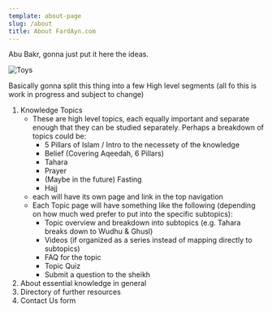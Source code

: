 ```yaml
---
template: about-page
slug: /about
title: About FardAyn.com
---
```

Abu Bakr, gonna just put it here the ideas.

![Toys](/assets/vanessa-bucceri-gdirwiyama8-unsplash.jpg "Toys")





Basically gonna split this thing into a few High level segments (all fo this is work in progress and subject to change)

1. Knowledge Topics
   * These are high level topics, each equally important and separate enough that they can be studied separately. Perhaps a breakdown of topics could be:
     * 5 Pillars of Islam / Intro to the necessety of the knowledge
     * Belief (Covering Aqeedah, 6 Pillars)
     * Tahara
     * Prayer
     * (Maybe in the future) Fasting 
     * Hajj
   * each will have its own page and link in the top navigation
   * Each Topic page will have something like the following (depending on how much wed prefer to put into the specific subtopics):
     * Topic overview and breakdown into subtopics (e.g. Tahara breaks down to Wudhu & Ghusl)
     * Videos (if organized as a series instead of mapping directly to subtopics)
     * FAQ for the topic
     * Topic Quiz
     * Submit a question to the sheikh
2. About essential knowledge in general
3. Directory of further resources 
4. Contact Us form